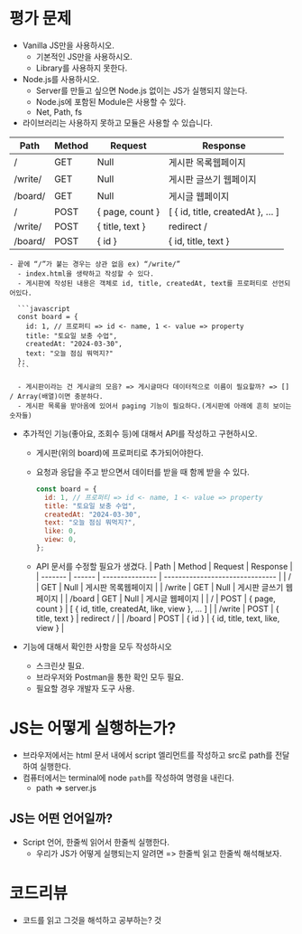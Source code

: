 # 평가 문제

- Vanilla JS만을 사용하시오.
  - 기본적인 JS만을 사용하시오.
  - Library를 사용하지 못한다.
- Node.js를 사용하시오.
  - Server를 만들고 싶으면 Node.js 없이는 JS가 실행되지 않는다.
  - Node.js에 포함된 Module은 사용할 수 있다.
  - Net, Path, fs
- 라이브러리는 사용하지 못하고 모듈은 사용할 수 있습니다.

| Path    | Method | Request         | Response                        |
| ------- | ------ | --------------- | ------------------------------- |
| /       | GET    | Null            | 게시판 목록웹페이지             |
| /write/ | GET    | Null            | 게시판 글쓰기 웹페이지          |
| /board/ | GET    | Null            | 게시글 웹페이지                 |
| /       | POST   | { page, count } | [ { id, title, createdAt }, … ] |
| /write/ | POST   | { title, text } | redirect /                      |
| /board/ | POST   | { id }          | { id, title, text }             |

    - 끝에 “/”가 붙는 경우는 상관 없음 ex) “/write/”
      - index.html을 생략하고 작성할 수 있다.
      - 게시판에 작성된 내용은 객체로 id, title, createdAt, text를 프로퍼티로 선언되어있다.

      ```javascript
      const board = {
        id: 1, // 프로퍼티 => id <- name, 1 <- value => property
        title: "토요일 보충 수업",
        createdAt: "2024-03-30",
        text: "오늘 점심 뭐먹지?"
      };
      ```

      - 게시판이라는 건 게시글의 모음? => 게시글마다 데이터적으로 이름이 필요할까? => [] / Array(배열)이면 충분하다.
      - 게시판 목록을 받아옴에 있어서 paging 기능이 필요하다.(게시판에 아래에 흔히 보이는 숫자들)

- 추가적인 기능(좋아요, 조회수 등)에 대해서 API를 작성하고 구현하시오.

  - 게시판(위의 board)에 프로퍼티로 추가되어야한다.
  - 요청과 응답을 주고 받으면서 데이터를 받을 때 함께 받을 수 있다.

    ```javascript
    const board = {
      id: 1, // 프로퍼티 => id <- name, 1 <- value => property
      title: "토요일 보충 수업",
      createdAt: "2024-03-30",
      text: "오늘 점심 뭐먹지?",
      like: 0,
      view: 0,
    };
    ```

  - API 문서를 수정할 필요가 생겼다.
    | Path | Method | Request | Response |
    | ------- | ------ | --------------- | ------------------------------- |
    | / | GET | Null | 게시판 목록웹페이지 |
    | /write | GET | Null | 게시판 글쓰기 웹페이지 |
    | /board | GET | Null | 게시글 웹페이지 |
    | / | POST | { page, count } | [ { id, title, createdAt, like, view }, … ] |
    | /write | POST | { title, text } | redirect / |
    | /board | POST | { id } | { id, title, text, like, view } |

- 기능에 대해서 확인한 사항을 모두 작성하시오
  - 스크린샷 필요.
  - 브라우저와 Postman을 통한 확인 모두 필요.
  - 필요할 경우 개발자 도구 사용.

# JS는 어떻게 실행하는가?

- 브라우저에서는 html 문서 내에서 script 엘리먼트를 작성하고 src로 path를 전달하여 실행한다.
- 컴퓨터에서는 terminal에 node `path`를 작성하여 명령을 내린다.
  - path => server.js

## JS는 어떤 언어일까?

- Script 언어, 한줄씩 읽어서 한줄씩 실행한다.
  - 우리가 JS가 어떻게 실행되는지 알려면 => 한줄씩 읽고 한줄씩 해석해보자.

# 코드리뷰

- 코드를 읽고 그것을 해석하고 공부하는? 것
